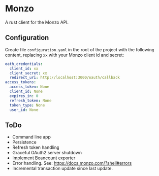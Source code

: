 # Monzo

A rust client for the Monzo API.

## Configuration

Create file `configuration.yaml` in the root of the project with the following content, replacing `xx` with your Monzo client id and secret:

```yaml
oath_credentials:
  client_id: xx
  client_secret: xx
  redirect_uri: http://localhost:3000/oauth/callback
access_tokens:
  access_token: None
  client_id: None
  expires_in: 0
  refresh_token: None
  token_type: None
  user_id: None
```

## ToDo

- Command line app
- Persistence
- Refresh token handling
- Graceful OAuth2 server shutdown
- Implement Beancount exporter
- Error handling. See: https://docs.monzo.com/?shell#errors
- Incremental transaction update since last update.
